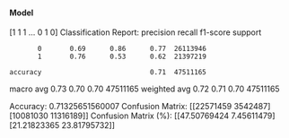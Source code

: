 #### Model
[1 1 1 ... 0 1 0]
Classification Report:
              precision    recall  f1-score   support

           0       0.69      0.86      0.77  26113946
           1       0.76      0.53      0.62  21397219

    accuracy                           0.71  47511165
   macro avg       0.73      0.70      0.70  47511165
weighted avg       0.72      0.71      0.70  47511165

Accuracy: 0.71325651560007
Confusion Matrix:
[[22571459  3542487]
 [10081030 11316189]]
Confusion Matrix (%):
[[47.50769424  7.45611479]
 [21.21823365 23.81795732]]
